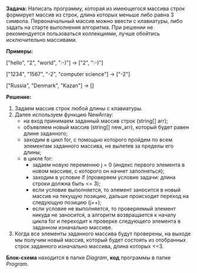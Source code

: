 **Задача:** Написать программу, которая из имеющегося массива строк формирует массив из строк, длина которых меньше либо равна 3 символа.
Первоначальный массив можно ввести с клавиатуры, либо задать на старте выполнения алгоритма.
При решении не рекомендуется пользоваться коллекциями, лучше обойтись исключительно массивами.

**Примеры:**

["hello", "2", "world", ":-)"] -> ["2", ":-)"]  

["1234", "1567", "-2", "computer science"] -> ["-2"]

["Russia", "Denmark", "Kazan"] -> []

**Решение:**
1. Задаем массив строк любой длины с клавиатуры.
2. Далее используем функцию NewArray:
	- на вход принимаем заданный массив строк (string[] arr);
	- объявляем новый массив (string[] new_arr), который будет равен длине заданного;
	- заходим в цикл for, с помощью которого пройдем по всем элементам заданного массива, не вылетев за пределы его длины;
	- в цикле for:
		+ задаем новую переменню j = 0 (индекс первого элемента в новом массиве, с которого он начнет заполняться);
		+ заходим в условие if (проверяем условие задачи: длина строки должна быть <= 3);
		+ если условие выполняется, то элемент заносится в новый массив на текущую позицию, дальше происходит переход на следующую позицию (j++);
		+ если условие не выполняется, то проверяемый элемент никуда не заносится, а алгоритм возвращается к началу цикла for и переходит к проверке следующего элемента в заданном изначально массиве.
3. Когда все элементы заданного массива будут проверены, на выходе мы получим новый массив, который будет состоять из отобранных строк заданного изначально массива, длина которых <=3.

**Блок-схема** находится в папке _Diagram_, **код** программы в папке _Program_.